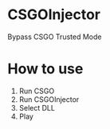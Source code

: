 # CSGOInjector
Bypass CSGO Trusted Mode

# How to use 
1. Run CSGO
2. Run CSGOInjector
3. Select DLL
4. Play
